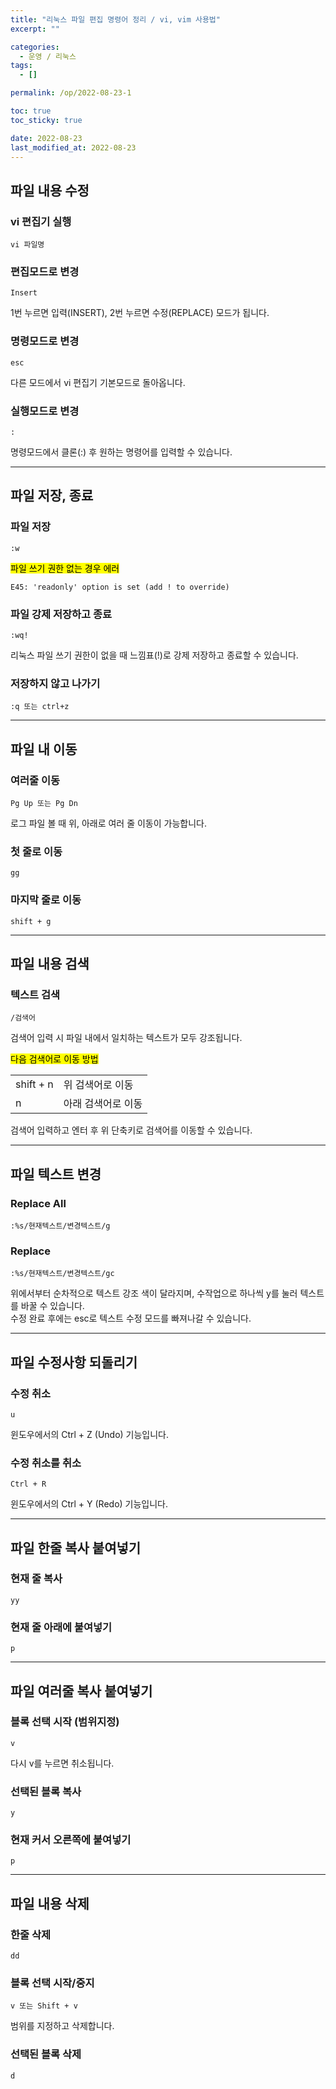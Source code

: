 ```yaml
---
title: "리눅스 파일 편집 명령어 정리 / vi, vim 사용법"
excerpt: ""

categories:
  - 운영 / 리눅스
tags:
  - []

permalink: /op/2022-08-23-1

toc: true
toc_sticky: true

date: 2022-08-23
last_modified_at: 2022-08-23
---
```


## 파일 내용 수정


### vi 편집기 실행
```
vi 파일명
```

### 편집모드로 변경
```
Insert
```
1번 누르면 입력(INSERT), 2번 누르면 수정(REPLACE) 모드가 됩니다.

### 명령모드로 변경
```
esc
```
다른 모드에서 vi 편집기 기본모드로 돌아옵니다.

### 실행모드로 변경
```
:
```
명령모드에서 클론(:) 후 원하는 명령어를 입력할 수 있습니다.

---

## 파일 저장, 종료


### 파일 저장
```
:w
```

<mark>파일 쓰기 권한 없는 경우 에러</mark>
```
E45: 'readonly' option is set (add ! to override)
```

### 파일 강제 저장하고 종료
```
:wq!
```
리눅스 파일 쓰기 권한이 없을 때 느낌표(!)로 강제 저장하고 종료할 수 있습니다.

### 저장하지 않고 나가기
```
:q 또는 ctrl+z
```

---

## 파일 내 이동

### 여러줄 이동
```
Pg Up 또는 Pg Dn
```
로그 파일 볼 때 위, 아래로 여러 줄 이동이 가능합니다.

### 첫 줄로 이동
```
gg
```

### 마지막 줄로 이동
```
shift + g
```

---

## 파일 내용 검색

### 텍스트 검색
```
/검색어
```
검색어 입력 시 파일 내에서 일치하는 텍스트가 모두 강조됩니다.

<mark>다음 검색어로 이동 방법</mark>
<table>
  <tbody>
    <tr>
      <td>shift + n</td>
      <td>위 검색어로 이동</td>
    </tr>
    <tr>
      <td>n</td>
      <td>아래 검색어로 이동</td>
    </tr>
  </tbody>
</table>
검색어 입력하고 엔터 후 위 단축키로 검색어를 이동할 수 있습니다.

---

## 파일 텍스트 변경

### Replace All
```
:%s/현재텍스트/변경텍스트/g
```

### Replace
```
:%s/현재텍스트/변경텍스트/gc
```
위에서부터 순차적으로 텍스트 강조 색이 달라지며, 수작업으로 하나씩 y를 눌러 텍스트를 바꿀 수 있습니다.  
수정 완료 후에는 esc로 텍스트 수정 모드를 빠져나갈 수 있습니다.


---

## 파일 수정사항 되돌리기

### 수정 취소
```
u
```
윈도우에서의 Ctrl + Z (Undo) 기능입니다.

### 수정 취소를 취소
```
Ctrl + R
```
윈도우에서의 Ctrl + Y (Redo) 기능입니다.

---

## 파일 한줄 복사 붙여넣기

### 현재 줄 복사
```
yy
```

### 현재 줄 아래에 붙여넣기
```
p
```

---

## 파일 여러줄 복사 붙여넣기

### 블록 선택 시작 (범위지정)
```
v
```
다시 v를 누르면 취소됩니다.

### 선택된 블록 복사
```
y
```

### 현재 커서 오른쪽에 붙여넣기
```
p
```

---

## 파일 내용 삭제

### 한줄 삭제
```
dd
```

### 블록 선택 시작/중지
```
v 또는 Shift + v
```
범위를 지정하고 삭제합니다.

### 선택된 블록 삭제
```
d
```
